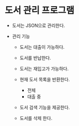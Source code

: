 # 도서 관리 프로그램

- 도서는 JSON으로 관리한다.

- 관리 기능

  - 도서는 대출이 가능하다.

  - 도서를 반납한다.

  - 도서는 재입고가 가능하다.

  - 현재 도서 목록을 반환한다.

    - 전체
    - 대출 중

  - 도서 검색 기능을 제공한다.

  - 도서를 삭제 한다.

    

